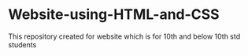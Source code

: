 # Website-using-HTML-and-CSS
This repository created for website which is for  10th and below 10th std students 
